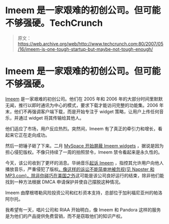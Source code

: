 # Imeem 是一家艰难的初创公司。但可能不够强硬。TechCrunch

> 原文：<https://web.archive.org/web/http://www.techcrunch.com:80/2007/05/16/imeem-is-one-tough-startup-but-maybe-not-tough-enough/>

# Imeem 是一家艰难的初创公司。但可能不够强硬。

 [](https://web.archive.org/web/20221203084437/http://www.imeem.com/) [Imeem](https://web.archive.org/web/20221203084437/http://www.imeem.com/) 是一家艰难的初创公司。他们在 2005 年和 2006 年的大部分时间里默默无闻，推行以即时通讯为中心的模式，要求下载才能访问完整的功能集。2006 年末，他们不再强调客户端下载，而是开始专注于 widget 策略，让用户上传任何音乐，并通过 widget 将其传输给其他人。

他们适应了市场，用户反应热烈。突然间，Imeem 有了真正的牵引力和增长，看起来它正在走向成功。

然后一把锤子砸了下来。二月 [MySpace 开始屏蔽 Imeem widgets](https://web.archive.org/web/20221203084437/http://www.beta.techcrunch.com/2007/02/25/imeem-blocked-from-myspace/) ，据说是因为担心侵犯版权。不像只持续了一周的拍照禁令，Imeem 禁令看起来是永久性的。

今天，该公司收到了更坏的消息。华纳音乐[起诉 Imeem](https://web.archive.org/web/20221203084437/http://www.reuters.com/article/industryNews/idUSN1537407020070516) ，指控其允许用户向他人播放音乐，严重侵犯了版权[。像这样的诉讼不能简单地被忽视(见 Napster 和 MP3.com)，除非你](https://web.archive.org/web/20221203084437/http://gigaom.com/2007/05/15/warner-goes-for-imeem-ko/)[碰巧在美国之外](https://web.archive.org/web/20221203084437/http://www.beta.techcrunch.com/2006/12/27/allofmp3-responds-to-riaas-165-trillion-lawsuit/)这可能是该公司良好运行的结束，除非他们能找到一种方法根据 DMCA 申请保护并使自己摆脱这种情况。

Imeem 由摩根塔勒风险投资公司和红杉资本支持，总部位于加利福尼亚州的帕洛阿尔托。

我希望有一天，唱片公司和 RIAA 开始明白，像 Imeem 和 Pandora 这样的服务是为他们的产品提供免费营销，而不是窃取他们的知识产权。
